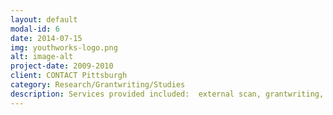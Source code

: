 ```yaml
---
layout: default
modal-id: 6
date: 2014-07-15
img: youthworks-logo.png
alt: image-alt
project-date: 2009-2010
client: CONTACT Pittsburgh
category: Research/Grantwriting/Studies
description: Services provided included:  external scan, grantwriting, development strategy, and designing direct mail appeal and annual report.
---
```

